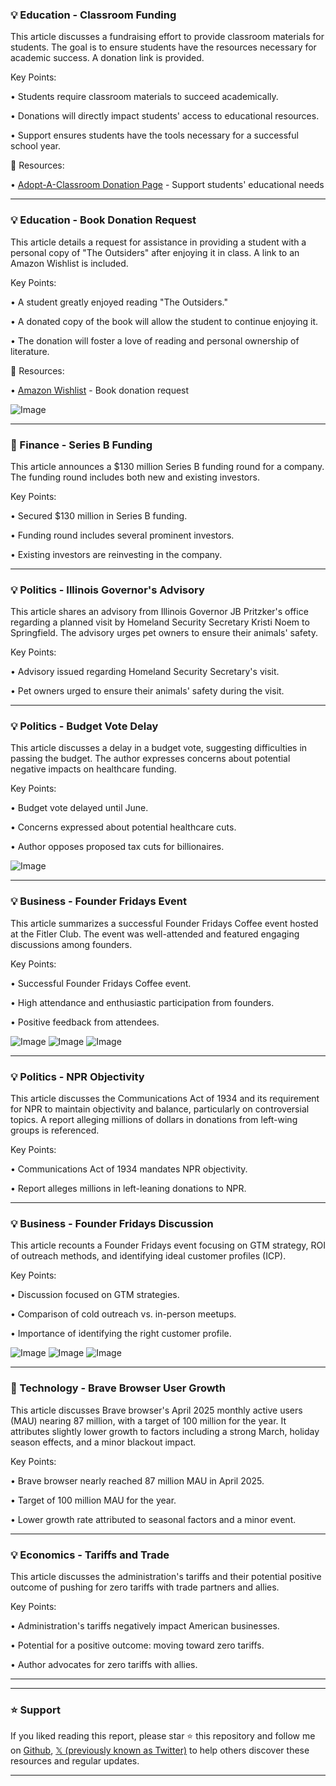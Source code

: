 ### 💡 Education - Classroom Funding

This article discusses a fundraising effort to provide classroom materials for students.  The goal is to ensure students have the resources necessary for academic success.  A donation link is provided.

Key Points:

• Students require classroom materials to succeed academically.


• Donations will directly impact students' access to educational resources.


•  Support ensures students have the tools necessary for a successful school year.


🔗 Resources:

• [Adopt-A-Classroom Donation Page](https://donors.adoptaclassroom.org/s/designation/a1m5c000004BVWPAA4) - Support students' educational needs


---

### 💡 Education - Book Donation Request

This article details a request for assistance in providing a student with a personal copy of "The Outsiders" after enjoying it in class. A link to an Amazon Wishlist is included.

Key Points:

• A student greatly enjoyed reading "The Outsiders."


• A donated copy of the book will allow the student to continue enjoying it.


• The donation will foster a love of reading and personal ownership of literature.


🔗 Resources:

• [Amazon Wishlist](https://amazon.com/hz/wishlist/ls/RLVIRLE7125K?ref_=wl_share) -  Book donation request


![Image](https://pbs.twimg.com/media/GqT_Wz7XQAAARVl?format=jpg&name=small)


---

### 🚀 Finance - Series B Funding

This article announces a $130 million Series B funding round for a company.  The funding round includes both new and existing investors.

Key Points:

• Secured $130 million in Series B funding.


•  Funding round includes several prominent investors.


•  Existing investors are reinvesting in the company.



---

### 💡 Politics - Illinois Governor's Advisory

This article shares an advisory from Illinois Governor JB Pritzker's office regarding a planned visit by Homeland Security Secretary Kristi Noem to Springfield.  The advisory urges pet owners to ensure their animals' safety.


Key Points:

• Advisory issued regarding Homeland Security Secretary's visit.


• Pet owners urged to ensure their animals' safety during the visit.



---

### 💡 Politics - Budget Vote Delay

This article discusses a delay in a budget vote, suggesting difficulties in passing the budget. The author expresses concerns about potential negative impacts on healthcare funding.

Key Points:

• Budget vote delayed until June.


•  Concerns expressed about potential healthcare cuts.


•  Author opposes proposed tax cuts for billionaires.


![Image](https://pbs.twimg.com/amplify_video_thumb/1919848186417750016/img/5xVg5-brcE_u3YED.jpg)

---

### 💡 Business - Founder Fridays Event

This article summarizes a successful Founder Fridays Coffee event hosted at the Fitler Club. The event was well-attended and featured engaging discussions among founders.

Key Points:

• Successful Founder Fridays Coffee event.


• High attendance and enthusiastic participation from founders.


• Positive feedback from attendees.


![Image](https://pbs.twimg.com/media/GqSmQdbWwAAKt3z?format=jpg&name=small)
![Image](https://pbs.twimg.com/media/GqSmQdgWgAACS8n?format=jpg&name=360x360)
![Image](https://pbs.twimg.com/media/GqSmQdcWkAADQf0?format=jpg&name=360x360)

---

### 💡 Politics - NPR Objectivity

This article discusses the Communications Act of 1934 and its requirement for NPR to maintain objectivity and balance, particularly on controversial topics.  A report alleging millions of dollars in donations from left-wing groups is referenced.

Key Points:

•  Communications Act of 1934 mandates NPR objectivity.


•  Report alleges millions in left-leaning donations to NPR.



---

### 💡 Business - Founder Fridays Discussion

This article recounts a Founder Fridays event focusing on GTM strategy, ROI of outreach methods, and identifying ideal customer profiles (ICP).

Key Points:

• Discussion focused on GTM strategies.


•  Comparison of cold outreach vs. in-person meetups.


•  Importance of identifying the right customer profile.


![Image](https://pbs.twimg.com/media/GqTSZD9XcAArISe?format=jpg&name=small)
![Image](https://pbs.twimg.com/media/GqTSZEGWkAA5jRG?format=jpg&name=small)
![Image](https://pbs.twimg.com/media/GqTSZD8XsAAL0pz?format=jpg&name=small)

---

### 🤖 Technology - Brave Browser User Growth

This article discusses Brave browser's April 2025 monthly active users (MAU) nearing 87 million, with a target of 100 million for the year.  It attributes slightly lower growth to factors including a strong March, holiday season effects, and a minor blackout impact.

Key Points:

•  Brave browser nearly reached 87 million MAU in April 2025.


•  Target of 100 million MAU for the year.


• Lower growth rate attributed to seasonal factors and a minor event.


---

### 💡 Economics - Tariffs and Trade

This article discusses the administration's tariffs and their potential positive outcome of pushing for zero tariffs with trade partners and allies.

Key Points:

•  Administration's tariffs negatively impact American businesses.


•  Potential for a positive outcome: moving toward zero tariffs.


•  Author advocates for zero tariffs with allies.


---


---

### ⭐️ Support

If you liked reading this report, please star ⭐️ this repository and follow me on [Github](https://github.com/Drix10), [𝕏 (previously known as Twitter)](https://x.com/DRIX_10_) to help others discover these resources and regular updates.

---